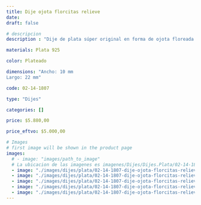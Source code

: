 ```yaml
---
title: Dije ojota florcitas relieve
date: 
draft: false

# descripcion
description : "Dije de plata súper original en forma de ojota floreada. Ideal nadadores, guardavidas o amantes de la playa, sol y relax!!!"

materials: Plata 925

color: Plateado

dimensions: "Ancho: 10 mm 
Largo: 22 mm"

code: 02-14-1807

type: "Dijes"

categories: []

price: $5.880,00

price_eftvo: $5.000,00

# Images
# first image will be shown in the product page
images:
  # - image: "images/path_to_image"
  # La ubicacion de las imagenes es imagenes/Dijes/Dijes.Plata/02-14-1807-dije-ojota-florcitas-relieve
  - image: "./images/dijes/plata/02-14-1807-dije-ojota-florcitas-relieve_a.jpg"
  - image: "./images/dijes/plata/02-14-1807-dije-ojota-florcitas-relieve_b.jpg"
  - image: "./images/dijes/plata/02-14-1807-dije-ojota-florcitas-relieve_c.jpg"
  - image: "./images/dijes/plata/02-14-1807-dije-ojota-florcitas-relieve_d.jpg"
  - image: "./images/dijes/plata/02-14-1807-dije-ojota-florcitas-relieve_e.jpg"
---
```

